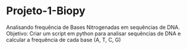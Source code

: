 # Projeto-1-Biopy
Analisando frequência de Bases Nitrogenadas em sequências de DNA. Objetivo: Criar um script em python para analisar sequências de DNA  e calcular a frequência de cada base (A, T, C, G)
